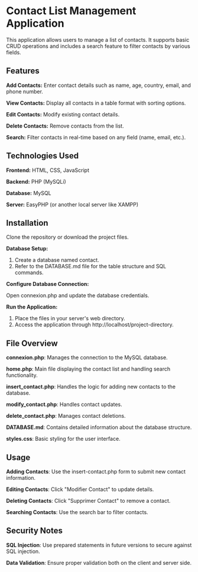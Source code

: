 # Contact List Management Application
This application allows users to manage a list of contacts. It supports basic CRUD operations and includes a search feature to filter contacts by various fields.

## Features

**Add Contacts:** Enter contact details such as name, age, country, email, and phone number.

**View Contacts:** Display all contacts in a table format with sorting options.

**Edit Contacts:** Modify existing contact details.

**Delete Contacts:** Remove contacts from the list.

**Search:** Filter contacts in real-time based on any field (name, email, etc.).


## Technologies Used

**Frontend:** HTML, CSS, JavaScript

**Backend:** PHP (MySQLi)

**Database:** MySQL

**Server:** EasyPHP (or another local server like XAMPP)

## Installation

Clone the repository or download the project files.

**Database Setup:**

1. Create a database named contact.
2. Refer to the DATABASE.md file for the table structure and SQL commands.

**Configure Database Connection:**

Open connexion.php and update the database credentials.

**Run the Application:**

1. Place the files in your server's web directory.
2. Access the application through http://localhost/project-directory.


## File Overview

**connexion.php**: Manages the connection to the MySQL database.

**home.php**: Main file displaying the contact list and handling search functionality.

**insert_contact.php**: Handles the logic for adding new contacts to the database.

**modify_contact.php**: Handles contact updates.

**delete_contact.php**: Manages contact deletions.

**DATABASE.md**: Contains detailed information about the database structure.

**styles.css**: Basic styling for the user interface.


## Usage

**Adding Contacts**: Use the insert-contact.php form to submit new contact information.

**Editing Contacts**: Click "Modifier Contact" to update details.

**Deleting Contacts**: Click "Supprimer Contact" to remove a contact.

**Searching Contacts**: Use the search bar to filter contacts.


## Security Notes

**SQL Injection**: Use prepared statements in future versions to secure against SQL injection.

**Data Validation**: Ensure proper validation both on the client and server side.

